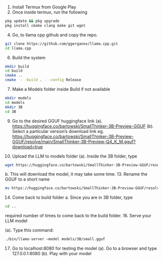 1.	Install Termux from Google Play
2.	Once inside termux, run the following
```bash
pkg update && pkg upgrade
pkg install cmake clang make git wget
```

4.	Go, to llama cpp github and copy the repo.
```bash
git clone https://github.com/ggerganov/llama.cpp.git
cd llama.cpp
```

6.	Build the system

```bash
mkdir build
cd build
cmake ..
cmake  - -build . - -config Release
```
7.	Make a Models folder inside Build if not available
```bash
mkdir models
cd models
mkdir 3B
cd 3B
```
9.	Go to the desired GGUF huggingface link
(a).	https://huggingface.co/bartowski/SmallThinker-3B-Preview-GGUF
(b).	Select a particular version’s download link eg. https://huggingface.co/bartowski/SmallThinker-3B-Preview-GGUF/resolve/main/SmallThinker-3B-Preview-Q4_K_M.gguf?download=true

11.	Upload the LLM to models folder
(a).	Inside the 3B folder, type
```bash
wget https://huggingface.co/bartowski/SmallThinker-3B-Preview-GGUF/resolve/main/SmallThinker-3B-Preview-Q4_K_M.gguf?download=true
```
b.	This will download the model, it may take some time.
13.	Rename the GGUF to a short name
```bash
mv https://huggingface.co/bartowski/SmallThinker-3B-Preview-GGUF/resolve/main/SmallThinker-3B-Preview-Q4_K_M.gguf?download=true small.gguf
```
14.	Come back to build folder
a.	Since you are in 3B folder, type
```bash
cd ..
```
required number of times to come back to the build folder.
16.	Serve your LLM model

(a).	Type this command: 
```bash
./bin/llama-server –model models/3B/small.gguf
```
17.	Go to localhost:8080 for testing the model
(a).	Go to a browser and type 127.0.0.1:8080
(b).	Play with your model
